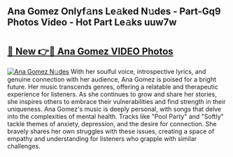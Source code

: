 ## Ana Gomez Onlyf𝚊ns Le𝚊ked N𝚞des - Part-Gq9 Photos Video - Hot Part Le𝚊ks uuw7w

# <h2><a href="http://ab5939.deff.icu/?id=Ana+Gomez">🔗 New 👉🔴 Ana Gomez VIDEO Photos</a></h2>

[![Ana Gomez N𝚞des](https://i.imgur.com/rIISA9y.gif)](http://ab5939.deff.icu/?id=Ana+Gomez)
With her soulful voice, introspective lyrics, and genuine connection with her audience, Ana Gomez is poised for a bright future. Her music transcends genres, offering a relatable and therapeutic experience for listeners. As she continues to grow and share her stories, she inspires others to embrace their vulnerabilities and find strength in their uniqueness. Ana Gomez's music is deeply personal, with songs that delve into the complexities of mental health. Tracks like "Pool Party" and "Softly" tackle themes of anxiety, depression, and the desire for connection. She bravely shares her own struggles with these issues, creating a space of empathy and understanding for listeners who grapple with similar challenges.
